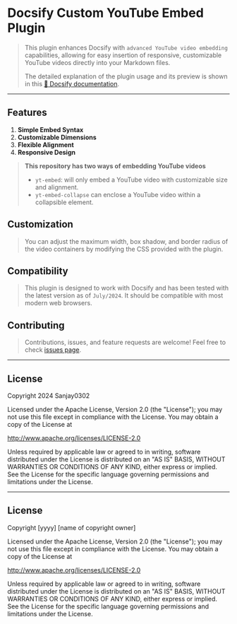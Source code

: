 # Docsify Custom YouTube Embed Plugin

> This plugin enhances Docsify with `advanced YouTube video embedding` capabilities, allowing for easy insertion of responsive, customizable YouTube videos directly into your Markdown files.
>
> The detailed explanation of the plugin usage and its preview is shown in this [:link: Docsify documentation]().

---

## Features

1. **Simple Embed Syntax**
2. **Customizable Dimensions**
3. **Flexible Alignment**
4. **Responsive Design**

> **This repository has two ways of embedding YouTube videos**
>
> - `yt-embed`: will only embed a YouTube video with customizable size and alignment.
> - `yt-embed-collapse` can enclose a YouTube video within a collapsible element.

## Customization

> You can adjust the maximum width, box shadow, and border radius of the video containers by modifying the CSS provided with the plugin.

## Compatibility

>This plugin is designed to work with Docsify and has been tested with the latest version as of `July/2024`. It should be compatible with most modern web browsers.

## Contributing

> Contributions, issues, and feature requests are welcome! Feel free to check [issues page](https://github.com/Sanjay0302/docsify-yt-embed/issues/1).

---

## License

Copyright 2024 Sanjay0302

Licensed under the Apache License, Version 2.0 (the "License");
you may not use this file except in compliance with the License.
You may obtain a copy of the License at

   <http://www.apache.org/licenses/LICENSE-2.0>

Unless required by applicable law or agreed to in writing, software
distributed under the License is distributed on an "AS IS" BASIS,
WITHOUT WARRANTIES OR CONDITIONS OF ANY KIND, either express or implied.
See the License for the specific language governing permissions and
limitations under the License.

---

## License

Copyright [yyyy] [name of copyright owner]

Licensed under the Apache License, Version 2.0 (the "License");
you may not use this file except in compliance with the License.
You may obtain a copy of the License at

   <http://www.apache.org/licenses/LICENSE-2.0>

Unless required by applicable law or agreed to in writing, software
distributed under the License is distributed on an "AS IS" BASIS,
WITHOUT WARRANTIES OR CONDITIONS OF ANY KIND, either express or implied.
See the License for the specific language governing permissions and
limitations under the License.
